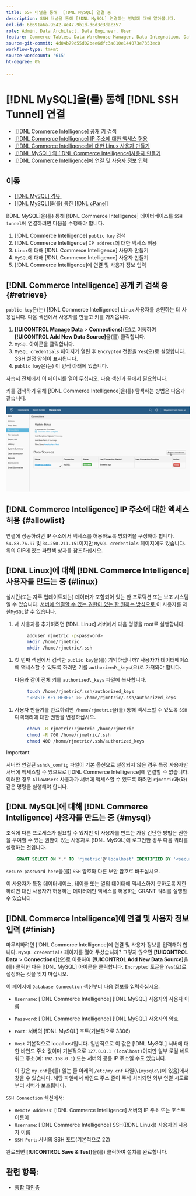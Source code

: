 ```yaml
---
title: SSH 터널을 통해  [!DNL MySQL] 연결 중
description: SSH 터널을 통해 [!DNL MySQL] 연결하는 방법에 대해 알아봅니다.
exl-id: 6b691a6a-9542-4e47-9b1d-d6d3c3dac357
role: Admin, Data Architect, Data Engineer, User
feature: Commerce Tables, Data Warehouse Manager, Data Integration, Data Import/Export, SQL Report Builder
source-git-commit: 4d04b79d55d02bee6dfc3a810e144073e7353ec0
workflow-type: tm+mt
source-wordcount: '615'
ht-degree: 0%

---
```


# [!DNL MySQL]을(를) 통해 [!DNL SSH Tunnel] 연결

* [&#x200B; [!DNL Commerce Intelligence] 공개 키 검색](#retrieve)
* [&#x200B; [!DNL Commerce Intelligence] IP 주소에 대한 액세스 허용](#allowlist)
* [&#x200B; [!DNL Commerce Intelligence]에 대한 Linux 사용자 만들기](#linux)
* [&#x200B; [!DNL MySQL] 의  [!DNL Commerce Intelligence]사용자 만들기](#mysql)
* [&#x200B; [!DNL Commerce Intelligence]에 연결 및 사용자 정보 입력](#finish)

## 이동

* [[!DNL MySQL] 경유 &#x200B;](../integrations/mysql-via-a-direct-connection.md)
* [[!DNL MySQL]을(를) 통한  [!DNL cPanel]](../integrations/mysql-via-cpanel.md)

[!DNL MySQL]을(를) 통해 [!DNL Commerce Intelligence] 데이터베이스를 `SSH tunnel`에 연결하려면 다음을 수행해야 합니다.

1. [!DNL Commerce Intelligence] `public key` 검색
1. [!DNL Commerce Intelligence] `IP address`에 대한 액세스 허용
1. `Linux`에 대해 [!DNL Commerce Intelligence] 사용자 만들기
1. `MySQL`에 대해 [!DNL Commerce Intelligence] 사용자 만들기
1. [!DNL Commerce Intelligence]에 연결 및 사용자 정보 입력


## [!DNL Commerce Intelligence] 공개 키 검색 중 {#retrieve}

`public key`은(는) [!DNL Commerce Intelligence] `Linux` 사용자를 승인하는 데 사용됩니다. 다음 섹션에서 사용자를 만들고 키를 가져옵니다.

1. **[!UICONTROL Manage Data** > **Connections]**(으)로 이동하여 **[!UICONTROL Add New Data Source]**&#x200B;을(를) 클릭합니다.
1. `MySQL` 아이콘을 클릭합니다.
1. `MySQL credentials` 페이지가 열린 후 `Encrypted` 전환을 `Yes`(으)로 설정합니다. SSH 설정 양식이 표시됩니다.
1. `public key`은(는) 이 양식 아래에 있습니다.

자습서 전체에서 이 페이지를 열어 두십시오. 다음 섹션과 끝에서 필요합니다.

키를 검색하기 위해 [!DNL Commerce Intelligence]을(를) 탐색하는 방법은 다음과 같습니다.

![SSH 터널을 통한 MySQL 연결의 애니메이션 데모](../../../assets/MySQL_SSH.gif)<!--{: width="770"}-->

## [!DNL Commerce Intelligence] IP 주소에 대한 액세스 허용 {#allowlist}

연결에 성공하려면 IP 주소에서 액세스를 허용하도록 방화벽을 구성해야 합니다. `54.88.76.97` 및 `34.250.211.151`이지만 `MySQL credentials` 페이지에도 있습니다. 위의 GIF에 있는 파란색 상자를 참조하십시오.

## [!DNL Linux]에 대해 [!DNL Commerce Intelligence] 사용자를 만드는 중 {#linux}

실시간(또는 자주 업데이트되는) 데이터가 포함되어 있는 한 프로덕션 또는 보조 시스템일 수 있습니다. [&#x200B; 서버에 연결할 수 있는 권한이 있는 한 원하는 방식으로 &#x200B;](../../../administrator/account-management/restrict-db-access.md)이 사용자를 제한`MySQL`할 수 있습니다.

1. 새 사용자를 추가하려면 [!DNL Linux] 서버에서 다음 명령을 root로 실행합니다.

```bash
        adduser rjmetric -p<password>
        mkdir /home/rjmetric
        mkdir /home/rjmetric/.ssh
```

1. 첫 번째 섹션에서 검색한 `public key`을(를) 기억하십니까? 사용자가 데이터베이스에 액세스할 수 있도록 하려면 키를 `authorized\_keys`(으)로 가져와야 합니다.

   다음과 같이 전체 키를 `authorized\_keys` 파일에 복사합니다.

```bash
        touch /home/rjmetric/.ssh/authorized_keys
        "<PASTE KEY HERE>" >> /home/rjmetric/.ssh/authorized_keys
```

1. 사용자 만들기를 완료하려면 `/home/rjmetric`을(를) 통해 액세스할 수 있도록 `SSH` 디렉터리에 대한 권한을 변경하십시오.

```bash
        chown -R rjmetric:rjmetric /home/rjmetric
        chmod -R 700 /home/rjmetric/.ssh
        chmod 400 /home/rjmetric/.ssh/authorized_keys
```

>[!IMPORTANT]
>
>서버와 연결된 `sshd\_config` 파일이 기본 옵션으로 설정되지 않은 경우 특정 사용자만 서버에 액세스할 수 있으므로 [!DNL Commerce Intelligence]에 연결할 수 없습니다. 이러한 경우 `AllowUsers` 사용자가 서버에 액세스할 수 있도록 하려면 `rjmetric`과(와) 같은 명령을 실행해야 합니다.

## [!DNL MySQL]에 대해 [!DNL Commerce Intelligence] 사용자를 만드는 중 {#mysql}

조직에 다른 프로세스가 필요할 수 있지만 이 사용자를 만드는 가장 간단한 방법은 권한을 부여할 수 있는 권한이 있는 사용자로 [!DNL MySQL]에 로그인한 경우 다음 쿼리를 실행하는 것입니다.

```sql
    GRANT SELECT ON *.* TO 'rjmetric'@'localhost' IDENTIFIED BY '<secure password here>';
```

`secure password here`을(를) `SSH` 암호와 다른 보안 암호로 바꾸십시오.

이 사용자가 특정 데이터베이스, 테이블 또는 열의 데이터에 액세스하지 못하도록 제한하려면 대신 사용자가 허용하는 데이터에만 액세스를 허용하는 GRANT 쿼리를 실행할 수 있습니다.

## [!DNL Commerce Intelligence]에 연결 및 사용자 정보 입력 {#finish}

마무리하려면 [!DNL Commerce Intelligence]에 연결 및 사용자 정보를 입력해야 합니다. `MySQL credentials` 페이지를 열어 두셨습니까? 그렇지 않으면 **[!UICONTROL Data** > **Connections]**(으)로 이동하여 **[!UICONTROL Add New Data Source]**&#x200B;을(를) 클릭한 다음 [!DNL MySQL] 아이콘을 클릭합니다. `Encrypted` 토글을 `Yes`(으)로 설정하는 것을 잊지 마십시오.

이 페이지에 `Database Connection` 섹션부터 다음 정보를 입력하십시오.

* `Username`: [!DNL Commerce Intelligence] [!DNL MySQL] 사용자의 사용자 이름
* `Password`: [!DNL Commerce Intelligence] [!DNL MySQL] 사용자의 암호
* `Port`: 서버의 [!DNL MySQL] 포트(기본적으로 3306)
* `Host` 기본적으로 localhost입니다. 일반적으로 이 값은 [!DNL MySQL] 서버에 대한 바인드 주소 값이며 기본적으로 `127.0.0.1 (localhost)`이지만 일부 로컬 네트워크 주소(예: `192.168.0.1`) 또는 서버의 공용 IP 주소일 수도 있습니다.

  이 값은 `my.cnf`을(를) 읽는 줄 아래의 `/etc/my.cnf` 파일(`\[mysqld\]`에 있음)에서 찾을 수 있습니다. 해당 파일에서 바인드 주소 줄이 주석 처리되면 외부 연결 시도로부터 서버가 보호됩니다.

`SSH Connection` 섹션에서:

* `Remote Address`: [!DNL Commerce Intelligence] 서버의 IP 주소 또는 호스트 이름이
* `Username`: [!DNL Commerce Intelligence] SSH([!DNL Linux]) 사용자의 사용자 이름
* `SSH Port`: 서버의 SSH 포트(기본적으로 22)

완료되면 **[!UICONTROL Save & Test]**&#x200B;을(를) 클릭하여 설치를 완료합니다.

## 관련 항목:

* [통합 재인증](https://experienceleague.adobe.com/docs/commerce-knowledge-base/kb/how-to/mbi-reauthenticating-integrations.html?lang=ko)
